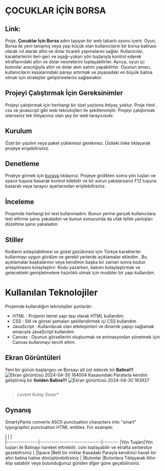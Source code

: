 # ÇOCUKLAR İÇİN BORSA
## Link: 

Proje, **Çocuklar İçin Borsa** adını taşıyan bir web tabanlı oyunu içerir. Oyun, Borsa ile yeni tanışmış veya yaşı küçük olan kullanıcıların bir borsa balinası olarak rol alarak altın ve dolar ticareti yapmalarını sağlar. Kullanıcılar, karakterlerini ileri-geri ve aşağı-yukarı yön tuşlarıyla kontrol ederek etraflarındaki altın ve dolar nesnelerini toplayabilirler. Ayrıca, oyun içi butonlar aracılığıyla altın ve dolar alım satımı yapabilirler. Oyunun amacı, kullanıcıların kasalarındaki parayı artırmak ve piyasadaki en büyük balina olmak için stratejiler geliştirmelerini sağlamaktır.

## Projeyi Çalıştırmak İçin Gereksinimler

Projeyi çalıştırmak için herhangi bir özel yazılıma ihtiyaç yoktur. Proje html , css ve javascript gibi web teknolojileri ile şekillenmiştir. Projeyi çalıştırmak isterseniz tek ihtiyacınız olan şey bir web tarayıcısıdır.

## Kurulum

Özel bir yazılım veya paket yüklemesi gerekmez. Üstteki linke tıklayarak projeye erişebilirsiniz.

## Denetleme
Projeye girmek için [buraya](https://kutibios.github.io/cocuklaricinborsa/) tıklayınız. Projeye girdikten sonra yön tuşları ve space tuşuna basarak kontrol edebilir ve bir sorun yakalarsanız F12 tuşuna basarak veya tarayıcı ayarlarından erişilebilirsiniz.


## İnceleme

Projemde herhangi bir test kullanmadım. Bunun yerine gerçek kullanıcılara test ettirme şansı yakaladım ve bunun sonucunda da ufak tefek yanlışları düzeltme şansı yakaladım

## Stiller
Kodların anlaşılabilmesi ve güzel gözükmesi için Türkçe karakterler kullanmayı uygun gördüm ve gerekli yerlerde açıklamalar ekledim . Bu açıklamalar başkalarının veya kendimin başka bir zaman sonra kodun anlaşılmasını kolaylaştırır. Kodu yazarken, bakımı kolaylaştırmak ve gelecekteki genişletmelere hazırlıklı olmak için modüler bir yapı kullandım.


# Kullanılan Teknolojiler

Projemde kullandığım teknolojiler şunlardır:
- HTML : Projenin temel yapı taşı olarak HTML kullandım.
- CSS : Stil ve görsel şemaları şekillendirmek içi CSS kullandım
- JavaScript : Kullanılacak olan etkileşimleri ve dinamik yapıyı sağlamak amacıyla JavaScript kullandım
- Canvas : Oyunun görsellerini oluşturmak ve animasyonları yönetmek için Canvas kullanmayı tercih ettim.    

## Ekran Görüntüleri

Yeni bir günün başlangıcı ve Borsayı alt üst edecek bir **Balina!!!**
![Ekran görüntüsü 2024-04-30 164004](https://github.com/Kutibios/cocuklaricinborsa/assets/168540930/c7d458a2-9491-4bc3-9fd4-99754758378d)
Kasasındaki Paralarla kendini geliştirmiş bir **Golden Balina!!!**
![Ekran görüntüsü 2024-04-30 163927](https://github.com/Kutibios/cocuklaricinborsa/assets/168540930/067a21de-c5c9-4e91-ad13-2ef41902ce72)
## 
> *Levent Kutay Sezer**






## Oynanış

SmartyPants converts ASCII punctuation characters into "smart" typographic punctuation HTML entities. For example:

|                |                   |                    
|----------------|-------------------------------|--------
|Yön Tuşları|Yön tuşları ile Balinayı hareket ettirebilir, coin toplayabilir ve etrafta serbestçe gezebilirsiniz        |
|Space        |Belli bir miktar Kasadaki Parayla kendinizi havalı bir altın balina haline dönüştürebilirsiniz                        |
|Butonlar         |Butonlara Tıklayarak Altın Alıp satabilir veya bulunduğunuz günden diğer güne geçebilirsiniz.
